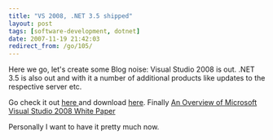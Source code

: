 ```yaml
---
title: "VS 2008, .NET 3.5 shipped"
layout: post
tags: [software-development, dotnet]
date: 2007-11-19 21:42:03
redirect_from: /go/105/
---
```


Here we go, let's create some Blog noise: Visual Studio 2008 is out. .NET 3.5 is also out and with it a number of additional products like updates to the respective server etc.

Go check it out [here ](http://blogs.msdn.com/somasegar/archive/2007/11/19/visual-studio-2008-and-net-framework-3-5-shipped.aspx)and download [here](http://msdn2.microsoft.com/en-us/vstudio/products/aa700831.aspx). Finally [An Overview of Microsoft Visual Studio 2008 White Paper](http://www.microsoft.com/downloads/details.aspx?FamilyId=17319EB4-299C-43B8-A360-A1C2BD6A421B&displaylang=en)

Personally I want to have it pretty much now.